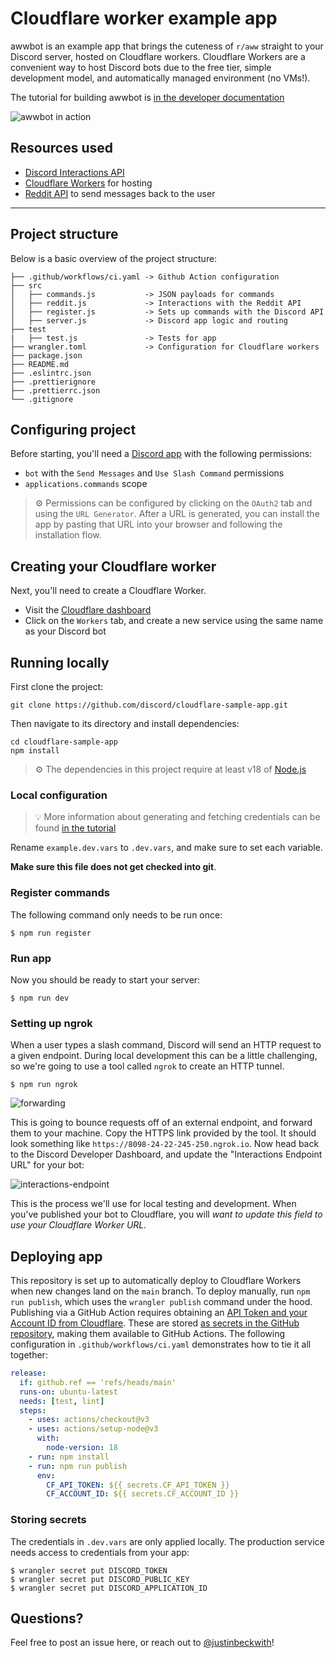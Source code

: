 # Cloudflare worker example app

awwbot is an example app that brings the cuteness of `r/aww` straight to your Discord server, hosted on Cloudflare workers. Cloudflare Workers are a convenient way to host Discord bots due to the free tier, simple development model, and automatically managed environment (no VMs!).

The tutorial for building awwbot is [in the developer documentation](https://discord.com/developers/docs/tutorials/hosting-on-cloudflare-workers)

![awwbot in action](https://user-images.githubusercontent.com/534619/157503404-a6c79d1b-f0d0-40c2-93cb-164f9df7c138.gif)

## Resources used

- [Discord Interactions API](https://discord.com/developers/docs/interactions/receiving-and-responding)
- [Cloudflare Workers](https://workers.cloudflare.com/) for hosting
- [Reddit API](https://www.reddit.com/dev/api/) to send messages back to the user

---

## Project structure

Below is a basic overview of the project structure:

```
├── .github/workflows/ci.yaml -> Github Action configuration
├── src
│   ├── commands.js           -> JSON payloads for commands
│   ├── reddit.js             -> Interactions with the Reddit API
│   ├── register.js           -> Sets up commands with the Discord API
│   ├── server.js             -> Discord app logic and routing
├── test
|   ├── test.js               -> Tests for app
├── wrangler.toml             -> Configuration for Cloudflare workers
├── package.json
├── README.md
├── .eslintrc.json
├── .prettierignore
├── .prettierrc.json
└── .gitignore
```

## Configuring project

Before starting, you'll need a [Discord app](https://discord.com/developers/applications) with the following permissions:

- `bot` with the `Send Messages` and `Use Slash Command` permissions
- `applications.commands` scope

> ⚙️ Permissions can be configured by clicking on the `OAuth2` tab and using the `URL Generator`. After a URL is generated, you can install the app by pasting that URL into your browser and following the installation flow.

## Creating your Cloudflare worker

Next, you'll need to create a Cloudflare Worker.

- Visit the [Cloudflare dashboard](https://dash.cloudflare.com/)
- Click on the `Workers` tab, and create a new service using the same name as your Discord bot

## Running locally

First clone the project:

```
git clone https://github.com/discord/cloudflare-sample-app.git
```

Then navigate to its directory and install dependencies:

```
cd cloudflare-sample-app
npm install
```

> ⚙️ The dependencies in this project require at least v18 of [Node.js](https://nodejs.org/en/)

### Local configuration

> 💡 More information about generating and fetching credentials can be found [in the tutorial](https://discord.com/developers/docs/tutorials/hosting-on-cloudflare-workers#storing-secrets)

Rename `example.dev.vars` to `.dev.vars`, and make sure to set each variable.

**Make sure this file does not get checked into git**.

### Register commands

The following command only needs to be run once:

```
$ npm run register
```

### Run app

Now you should be ready to start your server:

```
$ npm run dev
```

### Setting up ngrok

When a user types a slash command, Discord will send an HTTP request to a given endpoint. During local development this can be a little challenging, so we're going to use a tool called `ngrok` to create an HTTP tunnel.

```
$ npm run ngrok
```

![forwarding](https://user-images.githubusercontent.com/534619/157511497-19c8cef7-c349-40ec-a9d3-4bc0147909b0.png)

This is going to bounce requests off of an external endpoint, and forward them to your machine. Copy the HTTPS link provided by the tool. It should look something like `https://8098-24-22-245-250.ngrok.io`. Now head back to the Discord Developer Dashboard, and update the "Interactions Endpoint URL" for your bot:

![interactions-endpoint](https://user-images.githubusercontent.com/534619/157510959-6cf0327a-052a-432c-855b-c662824f15ce.png)

This is the process we'll use for local testing and development. When you've published your bot to Cloudflare, you will _want to update this field to use your Cloudflare Worker URL._

## Deploying app

This repository is set up to automatically deploy to Cloudflare Workers when new changes land on the `main` branch. To deploy manually, run `npm run publish`, which uses the `wrangler publish` command under the hood. Publishing via a GitHub Action requires obtaining an [API Token and your Account ID from Cloudflare](https://developers.cloudflare.com/workers/wrangler/cli-wrangler/authentication/#generate-tokens). These are stored [as secrets in the GitHub repository](https://docs.github.com/en/actions/security-guides/encrypted-secrets#creating-encrypted-secrets-for-a-repository), making them available to GitHub Actions. The following configuration in `.github/workflows/ci.yaml` demonstrates how to tie it all together:

```yaml
release:
  if: github.ref == 'refs/heads/main'
  runs-on: ubuntu-latest
  needs: [test, lint]
  steps:
    - uses: actions/checkout@v3
    - uses: actions/setup-node@v3
      with:
        node-version: 18
    - run: npm install
    - run: npm run publish
      env:
        CF_API_TOKEN: ${{ secrets.CF_API_TOKEN }}
        CF_ACCOUNT_ID: ${{ secrets.CF_ACCOUNT_ID }}
```

### Storing secrets

The credentials in `.dev.vars` are only applied locally. The production service needs access to credentials from your app:

```
$ wrangler secret put DISCORD_TOKEN
$ wrangler secret put DISCORD_PUBLIC_KEY
$ wrangler secret put DISCORD_APPLICATION_ID
```

## Questions?

Feel free to post an issue here, or reach out to [@justinbeckwith](https://twitter.com/JustinBeckwith)!

